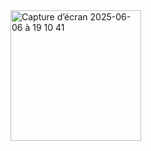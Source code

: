 <img width="209" alt="Capture d’écran 2025-06-06 à 19 10 41" src="https://github.com/user-attachments/assets/bafa1918-874b-45f1-9401-01f71b264a8b" />
